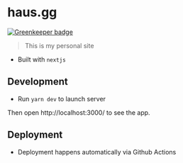 # haus.gg

[![Greenkeeper badge](https://badges.greenkeeper.io/EvHaus/haus.gg.svg)](https://greenkeeper.io/)

> This is my personal site

- Built with `nextjs`

## Development

- Run `yarn dev` to launch server

Then open http://localhost:3000/ to see the app.

## Deployment

- Deployment happens automatically via Github Actions
